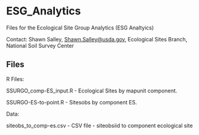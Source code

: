 # ESG_Analytics

Files for the Ecological Site Group Analytics (ESG Analtyics) 

Contact: Shawn Salley, Shawn.Salley@usda.gov, Ecological Sites Branch, National Soil Survey Center

## Files 

R Files:

SSURGO_comp-ES_input.R - Ecological Sites by mapunit component.

SSURGO-ES-to-point.R - Sitesobs by component ES.

Data:

siteobs_to_comp-es.csv - CSV file - siteobsiid to component ecological site 
